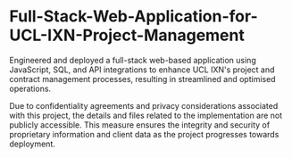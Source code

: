 # Full-Stack-Web-Application-for-UCL-IXN-Project-Management
Engineered and deployed a full-stack web-based application using JavaScript, SQL, and API integrations to enhance UCL IXN's project and contract management processes, resulting in streamlined and optimised operations.

Due to confidentiality agreements and privacy considerations associated with this project, the details and files related to the implementation are not publicly accessible. This measure ensures the integrity and security of proprietary information and client data as the project progresses towards deployment.
